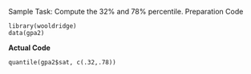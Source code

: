 Sample Task: Compute the 32% and 78% percentile.
Preparation Code
```
library(wooldridge)
data(gpa2)
```
**Actual Code**
```
quantile(gpa2$sat, c(.32,.78))
```
